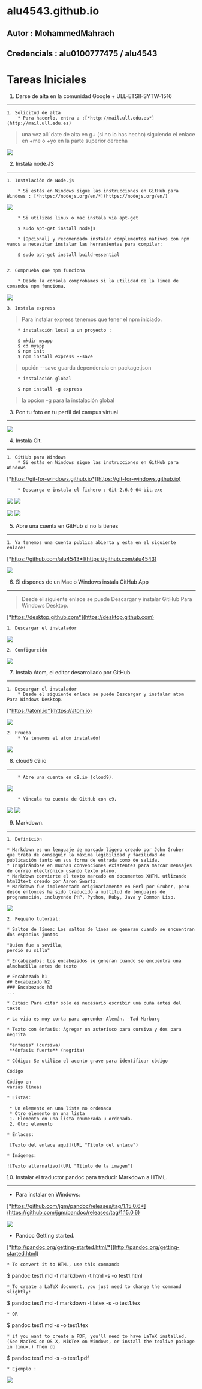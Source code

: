 
# alu4543.github.io
## Autor : MohammedMahrach
## Credencials : alu0100777475 / alu4543

Tareas Iniciales
================

1. Darse de alta en la comunidad Google + ULL-ETSII-SYTW-1516
----------------------------------------------------------------------
    1. Solicitud de alta
        * Para hacerlo, entra a :[*http://mail.ull.edu.es*](http://mail.ull.edu.es)

> una vez allí date de alta en g+ (si no lo has hecho) siguiendo el enlace en +me o +yo en la parte superior derecha

![](Imagenes/image1.png)

2. Instala node.JS
-----------------
    1. Instalación de Node.js

        * Si estás en Windows sigue las instrucciones en GitHub para Windows : [*https://nodejs.org/en/*](https://nodejs.org/en/)

![](Imagenes/image2.png)

        * Si utilizas linux o mac instala via apt-get

        $ sudo apt-get install nodejs

        * [Opcional] y recomendado instalar complementos nativos con npm vamos a necesitar instalar las herramientas para compilar:

        $ sudo apt-get install build-essential


    2. Comprueba que npm funciona

        * Desde la consola comprobamos si la utilidad de la linea de comandos npm funciona.

![](Imagenes/image3.png)

    3. Instala express
> Para instalar express tenemos que tener el npm iniciado.

        * instalación local a un proyecto :

        $ mkdir myapp
        $ cd myapp
        $ npm init
        $ npm install express --save

> opción --save guarda dependencia en package.json

        * instalación global

        $ npm install -g express

> la opcion -g para la instalación global

3. Pon tu foto en tu perfil del campus virtual
----------------------------------------------

![](Imagenes/image4.png)

4. Instala Git.
---------------
    1. GitHub para Windows
        * Si estás en Windows sigue las instrucciones en GitHub para Windows

[*https://git-for-windows.github.io*](https://git-for-windows.github.io)

        * Descarga e instala el fichero : Git-2.6.0-64-bit.exe

![](Imagenes/image5.png) ![](Imagenes/image6.png)

![](Imagenes/image7.png) ![](Imagenes/image8.png)

5. Abre una cuenta en GitHub si no la tienes
--------------------------------------------
    1. Ya tenemos una cuenta publica abierta y esta en el siguiente enlace:

[*https://github.com/alu4543*](https://github.com/alu4543)

![](Imagenes/image9.png)

6. Si dispones de un Mac o Windows instala GitHub App
------------------------------------------------------
> Desde el siguiente enlace se puede Descargar y instalar GitHub Para Windows Desktop.

[*https://desktop.github.com*](https://desktop.github.com)

    1. Descargar el instalador

![](Imagenes/image10.png)

    2. Configurción

![](Imagenes/image11.png)

7. Instala Atom, el editor desarrollado por GitHub
-------------------------------------------------
    1. Descargar el instalador
        * Desde el siguiente enlace se puede Descargar y instalar atom Para Windows Desktop.

[*https://atom.io*](https://atom.io)

![](Imagenes/image12.png)

    2. Prueba
        * Ya tenemos el atom instalado!

![](Imagenes/image13.png)

8. cloud9 c9.io
---------------
        * Abre una cuenta en c9.io (cloud9).

![](Imagenes/image14.png)

        * Vincula tu cuenta de GitHub con c9.

![](Imagenes/image15.png) ![](Imagenes/image16.png)


9. Markdown.
-------------------------------------------------------------
    1. Definición

    * Markdown es un lenguaje de marcado ligero creado por John Gruber  que trata de conseguir la máxima legibilidad y facilidad de publicación tanto en sus forma de entrada como de salida.
    * Inspirándose en muchas convenciones existentes para marcar mensajes de correo electrónico usando texto plano.
    * Markdown convierte el texto marcado en documentos XHTML utlizando html2text creado por Aaron Swartz.
    * Markdown fue implementado originariamente en Perl por Gruber, pero desde entonces ha sido traducido a multitud de lenguajes de programación, incluyendo PHP, Python, Ruby, Java y Common Lisp.

![](Imagenes/markdown.png)

    2. Pequeño tutorial:

    * Saltos de línea: Los saltos de línea se generan cuando se encuentran dos espacios juntos
```
"Quien fue a sevilla,  
perdió su silla"
```
    * Encabezados: Los encabezados se generan cuando se encuentra una almohadilla antes de texto
```
# Encabezado h1
## Encabezado h2
### Encabezado h3
...
```
    * Citas: Para citar solo es necesario escribir una cuña antes del texto
```
> La vida es muy corta para aprender Alemán. -Tad Marburg
```
    * Texto con énfasis: Agregar un asterisco para cursiva y dos para negrita
```
 *énfasis* (cursiva)
 **énfasis fuerte** (negrita)
 ```

    * Código: Se utiliza el acento grave para identificar código

 `Código`

 ```
 Código en
 varias líneas
 ```

    * Listas:
```
 * Un elemento en una lista no ordenada
 * Otro elemento en una lista
 1. Elemento en una lista enumerada u ordenada.
 2. Otro elemento
```
    * Enlaces:
```
 [Texto del enlace aquí](URL "Título del enlace")
 ```
    * Imágenes:
```
![Texto alternativo](URL "Título de la imagen")
```

10. Instalar el traductor pandoc para traducir Markdown a HTML.
-------------------------------------------------------------

  * Para instalar en Windows:

[*https://github.com/jgm/pandoc/releases/tag/1.15.0.6*](https://github.com/jgm/pandoc/releases/tag/1.15.0.6)

![](Imagenes/image17.png)

  * Pandoc Getting started.

[*http://pandoc.org/getting-started.html/*](http://pandoc.org/getting-started.html)

    * To convert it to HTML, use this command:

$ pandoc test1.md -f markdown -t html -s -o test1.html

    * To create a LaTeX document, you just need to change the command slightly:

$ pandoc test1.md -f markdown -t latex -s -o test1.tex

    * OR

$ pandoc test1.md -s -o test1.tex

    * if you want to create a PDF, you’ll need to have LaTeX installed. (See MacTeX on OS X, MiKTeX on Windows, or install the texlive package in linux.) Then do

$ pandoc test1.md -s -o test1.pdf

    * Ejemplo :

![](Imagenes/image18.png)

